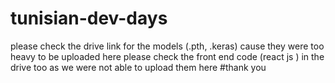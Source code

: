 # tunisian-dev-days

please check the drive link for the models (.pth, .keras) cause they were too heavy to be uploaded here
please check the front end code (react js ) in the drive too as we were not able to upload them here
#thank you
